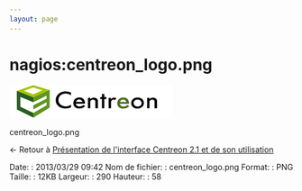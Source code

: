 ```yaml
---
layout: page
---
```


nagios:centreon\_logo.png
=========================

[![centreon\_logo.png](../../assets/media/nagios/centreon_logo.png@cache=&w=290&h=58 "centreon_logo.png")](../../assets/media/nagios/centreon_logo.png@cache= "Afficher le fichier original")

centreon\_logo.png

← Retour à [Présentation de l'interface Centreon 2.1 et de son
utilisation](../../centreon/centreon-interface-utilisation.html "centreon:centreon-interface-utilisation")

Date:
:   2013/03/29 09:42
Nom de fichier:
:   centreon\_logo.png
Format:
:   PNG
Taille:
:   12KB
Largeur:
:   290
Hauteur:
:   58

